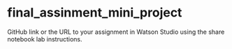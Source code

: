 # final_assinment_mini_project
GitHub link or the URL to your assignment in Watson Studio using the share notebook lab instructions.
